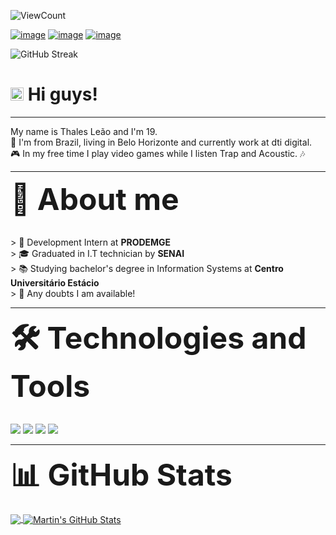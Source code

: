 ![ViewCount](https://views.whatilearened.today/views/github/tflion/views.svg)

[![image](https://img.shields.io/badge/LinkedIn-0077B5?style=for-the-badge&logo=linkedin&logoColor=white&link=https://img.shields.io/badge/LinkedIn-0077B5?style=for-the-badge&logo=linkedin&logoColor=white)](https://www.linkedin.com/in/thalesleao/) [![image](https://img.shields.io/badge/Gmail-D14836?style=for-the-badge&logo=gmail&logoColor=white&link=mailto:tfleao07@gmail.com)](mailto:tfleao07@gmail.com) [![image](https://img.shields.io/badge/Instagram-E4405F?style=for-the-badge&logo=instagram&logoColor=white&link=https://www.instagram.com/tfleao/)](https://www.instagram.com/tfleao/)

![GitHub Streak](https://github-readme-streak-stats.herokuapp.com?user=tflion&theme=dracula&background=32085c&border=ff8000&fire=ff8000&stroke=ff8000&ring=b300ff&currStreakNum=orange&sideNums=af54ff&currStreakLabel=ff8000&sideLabels=ff8000&dates=F8F8F2)

# <img src="https://raw.githubusercontent.com/MartinHeinz/MartinHeinz/master/wave.gif" height="21"> Hi guys! 
<hr>My name is Thales Leão and I'm 19.
<br> 🌆 I'm from Brazil, living in Belo Horizonte and currently work at dti digital.
<br>🎮 In my free time I play video games while I listen Trap and Acoustic. 🎶<hr>
<font size="8"> <b>🤠 About me</b> </font>

<br>> 🏢 Development Intern at <b>PRODEMGE</b>
<br>> 🎓 Graduated in I.T technician by <b>SENAI</b>
<br>> 📚 Studying bachelor's degree in Information Systems at <b>Centro Universitário Estácio</b>
<br>> 💬 Any doubts I am available!

<hr>
<font size="8"> <b>🛠 Technologies and Tools</b> </font>

<br>![](https://img.shields.io/badge/OS-Windows-af54ff?style=for-the-badge&logo=windows)
![](https://img.shields.io/badge/code-c%23-af54ff?style=for-the-badge&logo=c-sharp)
![](https://img.shields.io/badge/Tools-SQLServer-af54ff?style=for-the-badge)
![](https://img.shields.io/badge/framework-.Net-af54ff?style=for-the-badge&logo=dot-net)
<hr>

<font size="8"> <b>📊 GitHub Stats</b> </font>
<br>

<a href="https://github.com/tflion/tflion">
  <img align="center" src="https://github-readme-stats.vercel.app/api/top-langs/?username=tflion&hide=css,html,typescript,php&title_color=af54ff&text_color=ff8000&icon_color=2bbc8a&bg_color=32085c&langs_count=3" />
</a>

<a href="https://github.com/tflion/tflion">
  <img align="center" src="https://github-readme-stats.vercel.app/api?username=tflion&show_icons=trueline_height=25&count_private=true&title_color=af54ff&text_color=ff8000&icon_color=af54ff&bg_color=32085c" alt="Martin's GitHub Stats" />
</a>
<br>
